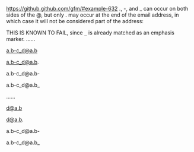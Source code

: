 https://github.github.com/gfm/#example-632
., -, and _ can occur on both sides of the @, but only . may occur at the end of the email address, in which case it will not be considered part of the address:

THIS IS KNOWN TO FAIL, since `_` is already matched as an emphasis marker.
......

a.b-c_d@a.b

a.b-c_d@a.b.

a.b-c_d@a.b-

a.b-c_d@a.b_

......

<p data-sourcepos="1:1-1:11"><a data-sourcepos="1:7-1:11" href="mailto:a.bc_d@a.b">d@a.b</a></p>
<p data-sourcepos="3:1-3:12"><a data-sourcepos="3:7-3:11" href="mailto:a.b-c_d@a.b">d@a.b</a>.</p>
<p data-sourcepos="5:1-5:12">a.b-c_d@a.b-</p>
<p data-sourcepos="7:1-7:12">a.b-c_d@a.b_</p>
